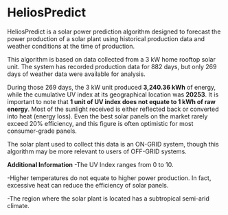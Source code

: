 # HeliosPredict
HeliosPredict is a solar power prediction algorithm designed to forecast the power production of a solar plant using historical production data and weather conditions at the time of production.

This algorithm is based on data collected from a 3 kW home rooftop solar unit. The system has recorded production data for 882 days, but only 269 days of weather data were available for analysis.

During those 269 days, the 3 kW unit produced **3,240.36 kWh** of energy, while the cumulative UV index at its geographical location was **20253**. It is important to note that **1 unit of UV index does not equate to 1 kWh of raw energy**. Most of the sunlight received is either reflected back or converted into heat (energy loss). Even the best solar panels on the market rarely exceed 20% efficiency, and this figure is often optimistic for most consumer-grade panels.

The solar plant used to collect this data is an ON-GRID system, though this algorithm may be more relevant to users of OFF-GRID systems.

**Additional Information**
-The UV Index ranges from 0 to 10.

-Higher temperatures do not equate to higher power production. In fact, excessive heat can reduce the efficiency of solar panels.

-The region where the solar plant is located has a subtropical semi-arid climate.